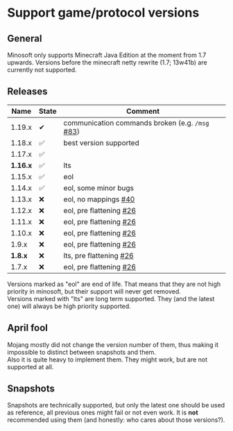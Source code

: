 # Support game/protocol versions

## General

Minosoft only supports Minecraft Java Edition at the moment from 1.7 upwards.
Versions before the minecraft netty rewrite (1.7; 13w41b) are currently not supported.

## Releases

| Name       | State | Comment                                                                                                   |
|------------|-------|-----------------------------------------------------------------------------------------------------------|
| 1.19.x     | ✔     | communication commands broken (e.g. `/msg` [#83](https://gitlab.bixilon.de/bixilon/minosoft/-/issues/83)) |
| 1.18.x     | ✅     | best version supported                                                                                    |
| 1.17.x     | ✅     |                                                                                                           |
| **1.16.x** | ✅     | lts                                                                                                       |
| 1.15.x     | ✅     | eol                                                                                                       |
| 1.14.x     | ✅     | eol, some minor bugs                                                                                      |
| 1.13.x     | ❌     | eol, no mappings  [#40](https://gitlab.bixilon.de/bixilon/minosoft/-/issues/40)                           |
| 1.12.x     | ❌     | eol, pre flattening  [#26](https://gitlab.bixilon.de/bixilon/minosoft/-/issues/26)                        |
| 1.11.x     | ❌     | eol, pre flattening  [#26](https://gitlab.bixilon.de/bixilon/minosoft/-/issues/26)                        |
| 1.10.x     | ❌     | eol, pre flattening  [#26](https://gitlab.bixilon.de/bixilon/minosoft/-/issues/26)                        |
| 1.9.x      | ❌     | eol, pre flattening  [#26](https://gitlab.bixilon.de/bixilon/minosoft/-/issues/26)                        |
| **1.8.x**  | ❌     | lts, pre flattening  [#26](https://gitlab.bixilon.de/bixilon/minosoft/-/issues/26)                        |
| 1.7.x      | ❌     | eol, pre flattening  [#26](https://gitlab.bixilon.de/bixilon/minosoft/-/issues/26)                        |

Versions marked as "eol" are end of life. That means that they are not high priority in minosoft, but their support will never get removed.  
Versions marked with "lts" are long term supported. They (and the latest one) will always be high priority supported.

## April fool

Mojang mostly did not change the version number of them, thus making it impossible to distinct between snapshots and them.  
Also it is quite heavy to implement them. They might work, but are not supported at all.

## Snapshots

Snapshots are technically supported, but only the latest one should be used as reference, all previous ones might fail or not even work.
It is **not** recommended using them (and honestly: who cares about those versions?).
